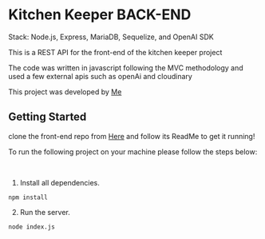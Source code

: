 # Kitchen Keeper BACK-END

Stack: Node.js, Express, MariaDB, Sequelize, and OpenAI SDK

This is a REST API for the front-end of the kitchen keeper project

The code was written in javascript following the MVC methodology and used a few external apis such as openAi and cloudinary

This project was developed by [Me](https://github.com/Moneeroz)
<br>

## Getting Started

clone the front-end repo from [Here](https://github.com/moneeroz/ion-kitchen-keeper) and follow its ReadMe to get it running!

To run the following project on your machine please follow the steps below:

<br>

1. Install all dependencies.

```
npm install
```

2. Run the server.

```
node index.js
```
